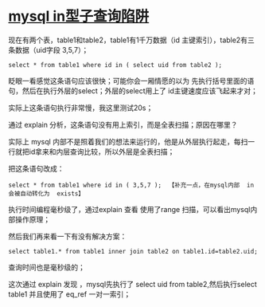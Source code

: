 # [mysql in型子查询陷阱][0]


现在有两个表，table1和table2，table1有1千万数据（id 主键索引），table2有三条数据（uid字段 3,5,7）；

    select * from table1 where id in ( select uid from table2 );

眨眼一看感觉这条语句应该很快；可能你会一厢情愿的以为 先执行括号里面的语句，然后在执行外层的select；外层的select用上了 id主键速度应该飞起来才对；

实际上这条语句执行非常慢，我这里测试20s；

通过 explain 分析，这条语句没有用上索引，而是全表扫描；原因在哪里？

实际上 mysql 内部不是照着我们的想法来运行的，他是从外层执行起走，每扫一行就把id拿来和内层查询比较，所以外层是全表扫描；

把这条语句改成：

    select * from table1 where id in ( 3,5,7 );  【补充一点，在mysql内部  in 会被自动转化为  exists】

执行时间编程毫秒级了，通过explain 查看 使用了range 扫描，可以看出mysql内部操作原理；

然后我们再来看一下有没有解决方案：

    select table1.* from table1 inner join table2 on table1.id=table2.uid;

查询时间也是毫秒级的；

这次通过 explain 发现 ，mysql先执行了 select uid from table2,然后执行select table1 并且使用了 eq_ref 一对一索引；

[0]: http://www.cnblogs.com/codeAB/p/6391677.html